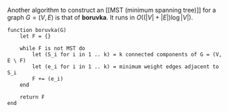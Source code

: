 
Another algorithm to construct an [[MST (minimum spanning tree)]] for a graph $G = (V, E)$ is that of **boruvka**. It runs in $O((|V| + |E|) \log |V|)$.

```
function boruvka(G)
    let F = {}
    
    while F is not MST do
        let (S_i for i in 1 .. k) = k connected components of G = (V, E \ F)
        let (e_i for i in 1 .. k) = minimum weight edges adjacent to S_i
        F += (e_i)
    end
    
    return F
end
```